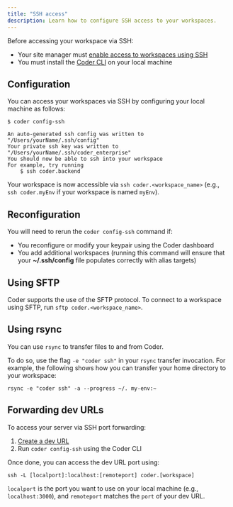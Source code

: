 ```yaml
---
title: "SSH access"
description: Learn how to configure SSH access to your workspaces.
---
```


Before accessing your workspace via SSH:

- Your site manager must [enable access to workspaces using SSH]
- You must install the [Coder CLI] on your local machine

[enable access to workspaces using ssh]:
  ../admin/workspace-management/ssh-access.md
[coder cli]: ../cli/index.md

## Configuration

You can access your workspaces via SSH by configuring your local machine as
follows:

```console
$ coder config-ssh

An auto-generated ssh config was written to "/Users/yourName/.ssh/config"
Your private ssh key was written to "/Users/yourName/.ssh/coder_enterprise"
You should now be able to ssh into your workspace
For example, try running
    $ ssh coder.backend
```

Your workspace is now accessible via `ssh coder.<workspace_name>` (e.g.,
`ssh coder.myEnv` if your workspace is named `myEnv`).

## Reconfiguration

You will need to rerun the `coder config-ssh` command if:

- You reconfigure or modify your keypair using the Coder dashboard
- You add additional workspaces (running this command will ensure that your
  **~/.ssh/config** file populates correctly with alias targets)

## Using SFTP

Coder supports the use of the SFTP protocol. To connect to a workspace using
SFTP, run `sftp coder.<workspace_name>`.

## Using rsync

You can use `rsync` to transfer files to and from Coder.

To do so, use the flag `-e "coder ssh"` in your `rsync` transfer invocation. For
example, the following shows how you can transfer your home directory to your
workspace:

```console
rsync -e "coder ssh" -a --progress ~/. my-env:~
```

## Forwarding dev URLs

To access your server via SSH port forwarding:

1. [Create a dev URL](devurls.md)
1. Run `coder config-ssh` using the Coder CLI

Once done, you can access the dev URL port using:

```console
ssh -L [localport]:localhost:[remoteport] coder.[workspace]
```

`localport` is the port you want to use on your local machine (e.g.,
`localhost:3000`), and `remoteport` matches the `port` of your dev URL.
